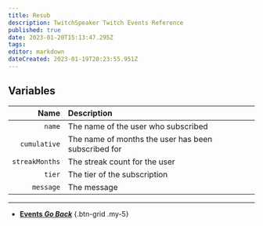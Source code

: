 ```yaml
---
title: Resub
description: TwitchSpeaker Twitch Events Reference
published: true
date: 2023-01-20T15:13:47.295Z
tags: 
editor: markdown
dateCreated: 2023-01-19T20:23:55.951Z
---
```


## Variables
Name | Description
----:|:------------
`name` | The name of the user who subscribed
`cumulative` | The name of months the user has been subscribed for
`streakMonths` | The streak count for the user
`tier` | The tier of the subscription
`message` | The message

---

- [<i class="mdi mdi-chevron-left"></i>**Events *Go Back***](/TwitchSpeaker/Events)
{.btn-grid .my-5}